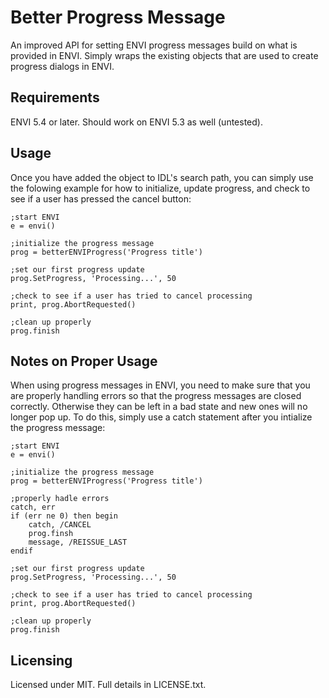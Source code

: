 # Better Progress Message

An improved API for setting ENVI progress messages build on what is provided in ENVI. Simply wraps the existing objects that are used to create progress dialogs in ENVI.


## Requirements

ENVI 5.4 or later. Should work on ENVI 5.3 as well (untested).


## Usage

Once you have added the object to IDL's search path, you can simply use the folowing example for how to initialize, update progress, and check to see if a user has pressed the cancel button:

```
;start ENVI
e = envi()

;initialize the progress message 
prog = betterENVIProgress('Progress title')

;set our first progress update
prog.SetProgress, 'Processing...', 50

;check to see if a user has tried to cancel processing
print, prog.AbortRequested()

;clean up properly
prog.finish
```


## Notes on Proper Usage

When using progress messages in ENVI, you need to make sure that you are properly handling errors so that the progress messages are closed correctly. Otherwise they can be left in a bad state and new ones will no longer pop up. To do this, simply use a catch statement after you intialize the progress message:

```
;start ENVI
e = envi()

;initialize the progress message 
prog = betterENVIProgress('Progress title')

;properly hadle errors
catch, err
if (err ne 0) then begin
    catch, /CANCEL
    prog.finsh
    message, /REISSUE_LAST
endif

;set our first progress update
prog.SetProgress, 'Processing...', 50

;check to see if a user has tried to cancel processing
print, prog.AbortRequested()

;clean up properly
prog.finish
```


## Licensing

Licensed under MIT. Full details in LICENSE.txt.